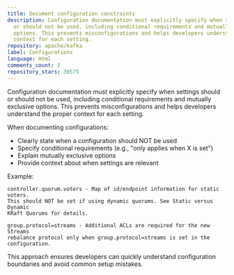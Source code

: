 ```yaml
---
title: Document configuration constraints
description: Configuration documentation must explicitly specify when settings should
  or should not be used, including conditional requirements and mutually exclusive
  options. This prevents misconfigurations and helps developers understand the proper
  context for each setting.
repository: apache/kafka
label: Configurations
language: Html
comments_count: 2
repository_stars: 30575
---
```


Configuration documentation must explicitly specify when settings should or should not be used, including conditional requirements and mutually exclusive options. This prevents misconfigurations and helps developers understand the proper context for each setting.

When documenting configurations:
- Clearly state when a configuration should NOT be used
- Specify conditional requirements (e.g., "only applies when X is set")
- Explain mutually exclusive options
- Provide context about when settings are relevant

Example:
```
controller.quorum.voters - Map of id/endpoint information for static voters. 
This should NOT be set if using dynamic quorums. See Static versus Dynamic 
KRaft Quorums for details.

group.protocol=streams - Additional ACLs are required for the new Streams 
rebalance protocol only when group.protocol=streams is set in the configuration.
```

This approach ensures developers can quickly understand configuration boundaries and avoid common setup mistakes.